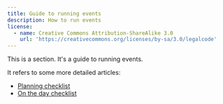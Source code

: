 ```yaml
---
title: Guide to running events
description: How to run events
license:
  - name: Creative Commons Attribution-ShareAlike 3.0
    url: 'https://creativecommons.org/licenses/by-sa/3.0/legalcode'
---
```

This is a section. It's a guide to running events.

It refers to some more detailed articles:

* [Planning checklist](https://confident-minsky-f713d6.netlify.com/events/articles/planning_checklist)
* [On the day checklist](https://confident-minsky-f713d6.netlify.com/events/articles/on-the-day-checklist)
